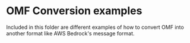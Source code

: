 # OMF Conversion examples
Included in this folder are different examples of how to convert OMF into another format like AWS Bedrock's message format.